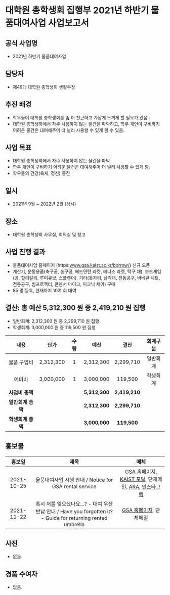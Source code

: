 대학원 총학생회 집행부 2021년 하반기 물품대여사업 사업보고서
===

## 공식 사업명
- 2021년 하반기 물품대여사업 

## 담당자
- 제49대 대학원 총학생회 생활부장 

## 추진 배경
- 학우들이 대학원 총학생회를 좀 더 친근하고 가깝게 느끼게 할 필요가 있음. 
- 대학원 총학생회에서 자주 사용하지 않는 물건을 파악하고, 학우 개인이 구비하기 어려운 물건은 대여해주어 더 널리 사용할 수 있게 할 수 있음. 

## 사업 목표
- 대학원 총학생회에서 자주 사용하지 않는 물건을 파악
- 학우 개인이 구비하기 어려운 물건은 대여해주어 더 널리 사용할 수 있게 함.
- 학우들의 건강(육체, 정신) 증진

## 일시
- 2021년 9월 ~ 2022년 2월 (상시)

## 장소
- 대학원 총학생회 사무실, 회의실 및 창고

## 사업 진행 결과
- 물품대여사업 홈페이지 (https:www.gsa.kaist.ac.kr/borrow/) 신규 오픈 
- 계산기, 운동용품(축구공, 농구공, 배드민턴 라켓, 테니스 라켓, 탁구 채), 보드게임(뱅, 할리갈리, 루미큐브, 스플렌더), 기타(돗자리, 삼각대, 전동공구, 바베큐 세트, 전동공구, 빔프로젝터, 콘덴서 마이크, 피크닉 체어) 구매 
- 85 명 등록, 현재까지 10여 회 대여 

## 결산: 총 예산 5,312,300 원 중 2,419,210 원 집행
- 일반회계: 2,312,300 원 중 2,299,710 원 집행
- 학생회계: 3,000,000 원 중 119,500 원 집행 

| **내용** | **단가** | **수량** | **예산** | **결산** | **회계구분** |
|:---:|:---:|:---:|:---:|:---:|:---:|
| 물품 구입비 | 2,312,300 | 1 | 2,312,300 | 2,299,710 | 일반회계 | 
| 예비비 | 3,000,000 | 1 | 3,000,000 | 119,500 | 학생회계 | 
| **사업비 총액** |  |  | **5,312,300** | **2,419,210** |  |
| **일반회계 총액** |  |  | **2,312,300** | **2,299,710** |  |
| **학생회계 총액** |  |  | **3,000,000** | **119,500** |  |

## 홍보물

| **홍보일** | **제목** | **매체** |
|:---:|:---:|:---:|
| 2021-10-25 | 물품대여사업 시행 안내 / Notice for GSA rental service | [GSA 홈페이지](https://gsa.kaist.ac.kr/notice/189346), [KAIST 포탈](https://portal.kaist.ac.kr/ennotice/student_notice/11635147802769), 단체메일, [ARA](https://newara.sparcs.org/post/239084), [인스타그램](https://www.instagram.com/p/CVcYE1YPDfb/) | 
| 2021-11-22 | 혹시 저를 잊으셨나요...? - 대여 우산 반납 안내 / Have you forgotten it? - Guide for returning rented umbrella | [GSA 홈페이지](https://gsa.kaist.ac.kr/notice/191115), 단체메일 | 

## 사진
- 없음. 

## 경품 수여자
- 없음. 